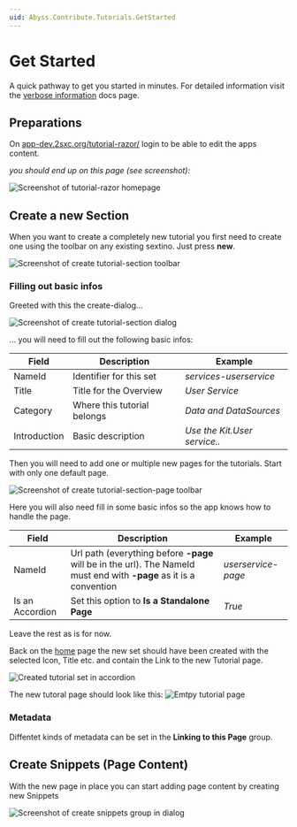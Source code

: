 ```yaml
---
uid: Abyss.Contribute.Tutorials.GetStarted
---
```


# Get Started

A quick pathway to get you started in minutes. For detailed information visit the [verbose information](xref:Abyss.Contribute.Tutorials.Verbose) docs page.

## Preparations

On [app-dev.2sxc.org/tutorial-razor/](https://app-dev.2sxc.org/tutorial-razor/) login to be able to edit the apps content.

_you should end up on this page (see screenshot):_

![Screenshot of tutorial-razor homepage](assets/tutorial-razor-home.png)

## Create a new Section

When you want to create a completely new tutorial you first need to create one using the toolbar on any existing sextino. Just press **new**.

![Screenshot of create tutorial-section toolbar](assets/create-tutorial-section.png)

### Filling out basic infos

Greeted with this the create-dialog...

![Screenshot of create tutorial-section dialog](assets/create-tutorial-section-dialog.png)

... you will need to fill out the following basic infos:

|Field|Description|Example|
|-----|-----------|-------|
|NameId|Identifier for this set|_services-userservice_|
|Title|Title for the Overview|_User Service_|
|Category|Where this tutorial belongs|_Data and DataSources_|
|Introduction|Basic description|_Use the Kit.User service.._|

Then you will need to add one or multiple new pages for the tutorials. Start with only one default page.

![Screenshot of create tutorial-section-page toolbar](assets/create-tutorial-section-page.png)

Here you will also need fill in some basic infos so the app knows how to handle the page.


|Field|Description|Example|
|-----|-----------|-------|
|NameId|Url path (everything before **-page** will be in the url). The NameId must end with **-page** as it is a convention|_userservice-page_|
|Is an Accordion|Set this option to **Is a Standalone Page**|_True_|

Leave the rest as is for now.

Back on the [home](https://app-dev.2sxc.org/tutorial-razor/) page the new set should have been created with the selected Icon, Title etc. and contain the Link to the new Tutorial page.

![Created tutorial set in accordion](assets/tutorial-set-accordion.png)

The new tutoral page should look like this:
![Emtpy tutorial page](assets/empty-tutorial-page.png)

### Metadata

Diffentet kinds of metadata can be set in the **Linking to this Page** group.

## Create Snippets (Page Content)

With the new page in place you can start adding page content by creating new Snippets

![Screenshot of create snippets group in dialog](assets/create-snippets-group.png)



